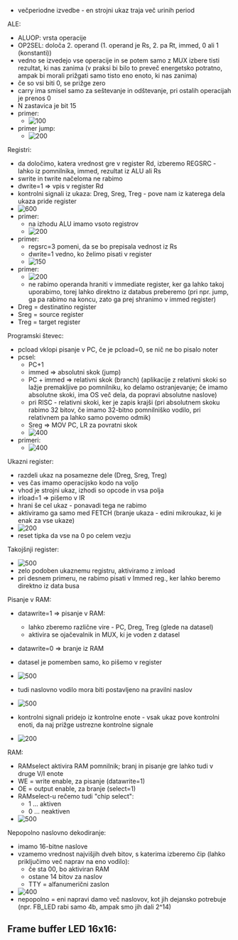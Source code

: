 - večperiodne izvedbe - en strojni ukaz traja več urinih period

ALE:
- ALUOP: vrsta operacije
- OP2SEL: določa 2. operand (1. operand je Rs, 2. pa Rt, immed, 0 ali 1 (konstanti))
- vedno se izvedejo vse operacije in se potem samo z MUX izbere tisti rezultat, ki nas zanima (v praksi bi bilo to preveč energetsko potratno, ampak bi morali prižgati samo tisto eno enoto, ki nas zanima)
- če so vsi biti 0, se prižge zero
- carry ima smisel samo za seštevanje in odštevanje, pri ostalih operacijah je prenos 0
- N zastavica je bit 15
- primer:
	- ![100](../../Images2/Pasted%20image%2020241112104429.png)
- primer jump:
	- ![200](../../Images2/Pasted%20image%2020241112104620.png)

Registri:
- da določimo, katera vrednost gre v register Rd, izberemo REGSRC - lahko iz pomnilnika, immed, rezultat iz ALU ali Rs
- swrite in twrite načeloma ne rabimo
- dwrite=1 => vpis v register Rd
- kontrolni signali iz ukaza: Dreg, Sreg, Treg - pove nam iz katerega dela ukaza pride register
- ![600](../../Images2/Pasted%20image%2020241112110049.png)
- primer:
	- na izhodu ALU imamo vsoto registrov
	- ![200](../../Images2/Pasted%20image%2020241112110308.png)
- primer:
	- regsrc=3 pomeni, da se bo prepisala vednost iz Rs
	- dwrite=1 vedno, ko želimo pisati v register
	- ![150](../../Images2/Pasted%20image%2020241112110408.png)
- primer:
	- ![200](../../Images2/Pasted%20image%2020241112110645.png)
	- ne rabimo operanda hraniti v immediate register, ker ga lahko takoj uporabimo, torej lahko direktno iz databus preberemo (pri npr. jump, ga pa rabimo na koncu, zato ga prej shranimo v immed register)
- Dreg = destinatino register
- Sreg = source register
- Treg = target register

Programski števec:
- pcload vklopi pisanje v PC, če je pcload=0, se nič ne bo pisalo noter
- pcsel:
	- PC+1
	- immed => absolutni skok (jump)
	- PC + immed => relativni skok (branch) (aplikacije z relativni skoki so lažje premakljive po pomnilniku, ko delamo ostranjevanje; če imamo absolutne skoki, ima OS več dela, da popravi absolutne naslove)
	- pri RISC - relativni skoki, ker je zapis krajši (pri absolutnem skoku rabimo 32 bitov, če imamo 32-bitno pomnilniško vodilo, pri relativnem pa lahko samo povemo odmik)
	- Sreg => MOV PC, LR za povratni skok
	- ![400](../../Images2/Pasted%20image%2020241112113808.png)
- primeri:
	- ![400](../../Images2/Pasted%20image%2020241112114306.png)

Ukazni register:
- razdeli ukaz na posamezne dele (Dreg, Sreg, Treg)
- ves čas imamo operacijsko kodo na voljo
- vhod je strojni ukaz, izhodi so opcode in vsa polja
- irload=1 => pišemo v IR
- hrani še cel ukaz - ponavadi tega ne rabimo
- aktiviramo ga samo med FETCH (branje ukaza - edini mikroukaz, ki je enak za vse ukaze)
- ![200](../../Images2/Pasted%20image%2020241112114935.png)
- reset tipka da vse na 0 po celem vezju

Takojšnji register:
- ![500](../../Images2/Pasted%20image%2020241112115333.png)
- zelo podoben ukaznemu registru, aktiviramo z imload
- pri desnem primeru, ne rabimo pisati v Immed reg., ker lahko beremo direktno iz data busa

Pisanje v RAM:
- datawrite=1 => pisanje v RAM:
	- lahko zberemo različne vire - PC, Dreg, Treg (glede na datasel)
	- aktivira se ojačevalnik in MUX, ki je voden z datasel
- datawrite=0 => branje iz RAM
- datasel je pomemben samo, ko pišemo v register
- ![500](../../Images2/Pasted%20image%2020241112120103.png)
- tudi naslovno vodilo mora biti postavljeno na pravilni naslov

- ![500](../../Images2/Pasted%20image%2020241112120459.png)
- kontrolni signali pridejo iz kontrolne enote - vsak ukaz pove kontrolni enoti, da naj prižge ustrezne kontrolne signale
- ![200](../../Images2/Pasted%20image%2020241112122438.png)

RAM:
- RAMselect aktivira RAM pomnilnik; branj in pisanje gre lahko tudi v druge V/I enote
- WE = write enable, za pisanje (datawrite=1)
- OE = output enable, za branje (select=1)
- RAMselect-u rečemo tudi "chip select":
	- 1 ... aktiven
	- 0 ... neaktiven
- ![500](../../Images2/Pasted%20image%2020241112122755.png)

Nepopolno naslovno dekodiranje:
- imamo 16-bitne naslove
- vzamemo vrednost najvišjih dveh bitov, s katerima izberemo čip (lahko priključimo več naprav na eno vodilo):
	- če sta 00, bo aktiviran RAM
	- ostane 14 bitov za naslov
	- TTY = alfanumerični zaslon
- ![400](../../Images2/Pasted%20image%2020241112123505.png)
- nepopolno = eni napravi damo več naslovov, kot jih dejansko potrebuje (npr. FB_LED rabi samo 4b, ampak smo jih dali 2^14)

Frame buffer LED 16x16:
- 